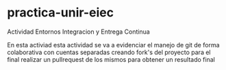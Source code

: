 # practica-unir-eiec
Actividad Entornos Integracion y Entrega Continua

En esta activiad esta actividad se va a evidenciar el manejo de git de forma colaborativa con cuentas separadas
creando fork's del proyecto para el final realizar un pullrequest de los mismos para obtener un resultado final
